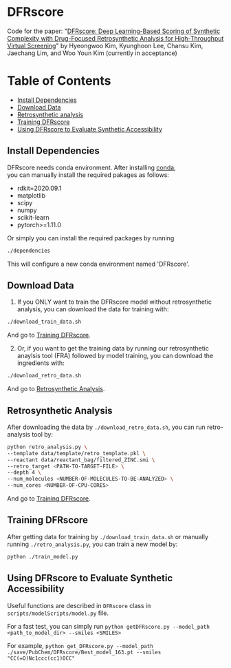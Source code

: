 # DFRscore
Code for the paper: "[DFRscore: Deep Learning-Based Scoring of Synthetic Complexity with Drug-Focused Retrosynthetic Analysis for High-Throughput Virtual Screening](https://doi.org/10.1021/acs.jcim.3c01134)" by Hyeongwoo Kim, Kyunghoon Lee, Chansu Kim, Jaechang Lim, and Woo Youn Kim (currently in acceptance)

# Table of Contents
- [Install Dependencies](#install-dependencies)
- [Download Data](#download-data)
- [Retrosynthetic analysis](#retrosynthetic-analysis)
- [Training DFRscore](#training-dfrscore)
- [Using DFRscore to Evaluate Synthetic Accessibility](#using-dfrscore-to-evaluate-synthetic-accessibility)

## Install Dependencies
DFRscore needs conda environment. After installing [conda](https://www.anaconda.com/),   
you can manually install the required pakages as follows:
- rdkit=2020.09.1
- matplotlib
- scipy
- numpy
- scikit-learn
- pytorch>=1.11.0

Or simply you can install the required packages by running
```bash
./dependencies
```
This will configure a new conda environment named 'DFRscore'.

## Download Data
1. If you ONLY want to train the DFRscore model without retrosynthetic analysis, you can download the data for training with:   
```bash
./download_train_data.sh
```
And go to [Training DFRscore](#training-dfrscore).

2. Or, if you want to get the training data by running our retrosynthetic anaylsis tool (FRA) followed by model training, you can download the ingredients with:
```bash
./download_retro_data.sh
```
And go to [Retrosynthetic Analysis](#retrosynthetic-analysis).

## Retrosynthetic Analysis
After downloading the data by ```./download_retro_data.sh```, you can run retro-analysis tool by:
```bash
python retro_analysis.py \
--template data/template/retro_template.pkl \
--reactant data/reactant_bag/filtered_ZINC.smi \
--retro_target <PATH-TO-TARGET-FILE> \
--depth 4 \
--num_molecules <NUMBER-OF-MOLECULES-TO-BE-ANALYZED> \
--num_cores <NUMBER-OF-CPU-CORES>
```
And go to [Training DFRscore](#training-dfrscore).

## Training DFRscore
After getting data for training by ```./download_train_data.sh``` or manually running ```./retro_analysis.py```, you can train a new model by:
```bash
python ./train_model.py
```

## Using DFRscore to Evaluate Synthetic Accessibility
Useful functions are described in ```DFRscore``` class in ```scripts/modelScripts/model.py``` file.

For a fast test, you can simply run ```python getDFRscore.py --model_path <path_to_model_dir> --smiles <SMILES>```

For example, ```python get_DFRscore.py --model_path ./save/PubChem/DFRscore/Best_model_163.pt --smiles "CC(=O)Nc1ccc(cc1)OCC"```
